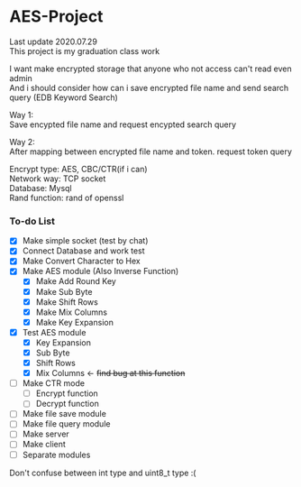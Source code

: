 # AES-Project  
Last update 2020.07.29   
This project is my graduation class work 

I want make encrypted storage that anyone who not access can't read even admin   
And i should consider how can i save encrypted file name and send search query (EDB Keyword Search)  

Way 1:   
Save encypted file name and request encypted search query 

Way 2:  
After mapping between encrypted file name and token. request token query 

Encrypt type: AES, CBC/CTR(if i can)  
Network way: TCP socket  
Database: Mysql   
Rand function: rand of openssl  

### To-do List  

- [x] Make simple socket (test by chat)  
- [x] Connect Database and work test  
- [x] Make Convert Character to Hex 
- [x] Make AES module (Also Inverse Function)
  - [x] Make Add Round Key
  - [x] Make Sub Byte
  - [x] Make Shift Rows
  - [x] Make Mix Columns
  - [x] Make Key Expansion    
  
- [x] Test AES module
  - [x] Key Expansion
  - [x] Sub Byte
  - [x] Shift Rows
  - [x] Mix Columns            <-  ~~find bug at this function~~  
  
- [ ] Make CTR mode
  - [ ] Encrypt function
  - [ ] Decrypt function  
  
- [ ] Make file save module  
- [ ] Make file query module  
- [ ] Make server  
- [ ] Make client  
- [ ] Separate modules  

Don't confuse between int type and uint8_t type :(
